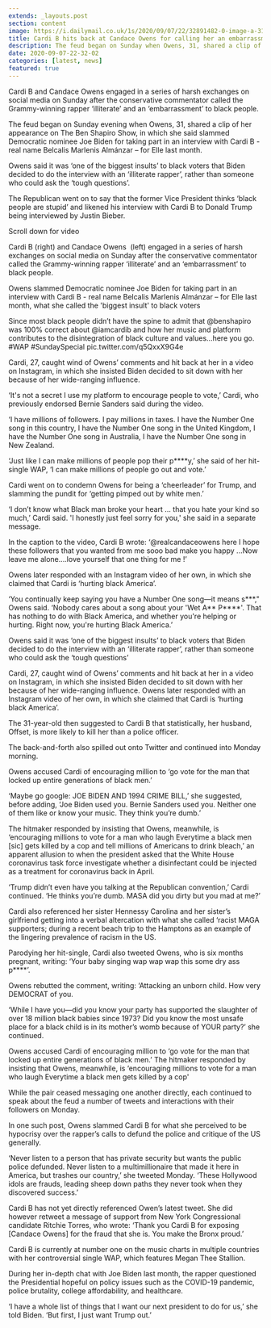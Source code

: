 ```yaml
---
extends: _layouts.post
section: content
image: https://i.dailymail.co.uk/1s/2020/09/07/22/32891482-0-image-a-31_1599513506472.jpg 
title: Cardi B hits back at Candace Owens for calling her an embarrassment for Biden interview 
description: The feud began on Sunday when Owens, 31, shared a clip of her on The Ben Shapiro Show, in which she said slammed Democratic nominee Joe Biden for taking part in an interview with Cardi B. 
date: 2020-09-07-22-32-02 
categories: [latest, news] 
featured: true 
--- 
```

Cardi B and Candace Owens engaged in a series of harsh exchanges on social media on Sunday after the conservative commentator called the Grammy-winning rapper ‘illiterate’ and an ‘embarrassment’ to black people.

The feud began on Sunday evening when Owens, 31, shared a clip of her appearance on The Ben Shapiro Show, in which she said slammed Democratic nominee Joe Biden for taking part in an interview with Cardi B - real name Belcalis Marlenis Almánzar – for Elle last month.

Owens said it was ‘one of the biggest insults’ to black voters that Biden decided to do the interview with an ‘illiterate rapper’, rather than someone who could ask the ‘tough questions’.

The Republican went on to say that the former Vice President thinks ‘black people are stupid’ and likened his interview with Cardi B to Donald Trump being interviewed by Justin Bieber.

Scroll down for video 

Cardi B (right) and Candace Owens  (left) engaged in a series of harsh exchanges on social media on Sunday after the conservative commentator called the Grammy-winning rapper ‘illiterate’ and an ‘embarrassment’ to black people.

Owens slammed Democratic nominee Joe Biden for taking part in an interview with Cardi B - real name Belcalis Marlenis Almánzar – for Elle last month, what she called the 'biggest insult' to black voters

Since most black people didn’t have the spine to admit that @benshapiro was 100% correct about @iamcardib and how her music and platform contributes to the disintegration of black culture and values...here you go. #WAP #SundaySpecial pic.twitter.com/q5QxxX9G4e

Cardi, 27, caught wind of Owens’ comments and hit back at her in a video on Instagram, in which she insisted Biden decided to sit down with her because of her wide-ranging influence.

‘It's not a secret I use my platform to encourage people to vote,’ Cardi, who previously endorsed Bernie Sanders said during the video. 

‘I have millions of followers. I pay millions in taxes. I have the Number One song in this country, I have the Number One song in the United Kingdom, I have the Number One song in Australia, I have the Number One song in New Zealand.

‘Just like I can make millions of people pop their p****y,’ she said of her hit-single WAP, ‘I can make millions of people go out and vote.’

Cardi went on to condemn Owens for being a ‘cheerleader’ for Trump, and slamming the pundit for ‘getting pimped out by white men.’

‘I don’t know what Black man broke your heart … that you hate your kind so much,’ Cardi said. 'I honestly just feel sorry for you,' she said in a separate message.

In the caption to the video, Cardi B wrote: ‘@realcandaceowens here I hope these followers that you wanted from me sooo bad make you happy ...Now leave me alone....love yourself that one thing for me !’

Owens later responded with an Instagram video of her own, in which she claimed that Cardi is ‘hurting black America’.

‘You continually keep saying you have a Number One song—it means s***," Owens said. ‘Nobody cares about a song about your 'Wet A** P****'. That has nothing to do with Black America, and whether you're helping or hurting. Right now, you're hurting Black America.’

Owens said it was ‘one of the biggest insults’ to black voters that Biden decided to do the interview with an ‘illiterate rapper’, rather than someone who could ask the ‘tough questions’

Cardi, 27, caught wind of Owens’ comments and hit back at her in a video on Instagram, in which she insisted Biden decided to sit down with her because of her wide-ranging influence. Owens later responded with an Instagram video of her own, in which she claimed that Cardi is ‘hurting black America’.

The 31-year-old then suggested to Cardi B that statistically, her husband, Offset, is more likely to kill her than a police officer.

The back-and-forth also spilled out onto Twitter and continued into Monday morning.

Owens accused Cardi of encouraging million to ‘go vote for the man that locked up entire generations of black men.’

‘Maybe go google: JOE BIDEN AND 1994 CRIME BILL,’ she suggested, before adding, ‘Joe Biden used you. Bernie Sanders used you. Neither one of them like or know your music. They think you’re dumb.’

The hitmaker responded by insisting that Owens, meanwhile, is ‘encouraging millions to vote for a man who laugh Everytime a black men [sic] gets killed by a cop and tell millions of Americans to drink bleach,’ an apparent allusion to when the president asked that the White House coronavirus task force investigate whether a disinfectant could be injected as a treatment for coronavirus back in April.

‘Trump didn’t even have you talking at the Republican convention,’ Cardi continued. ‘He thinks you’re dumb. MASA did you dirty but you mad at me?’

Cardi also referenced her sister Hennessy Carolina and her sister’s girlfriend getting into a verbal altercation with what she called ‘racist MAGA supporters; during a recent beach trip to the Hamptons as an example of the lingering prevalence of racism in the US.

Parodying her hit-single, Cardi also tweeted Owens, who is six months pregnant, writing: ‘Your baby singing wap wap wap this some dry ass p****’.

Owens rebutted the comment, writing: ‘Attacking an unborn child. How very DEMOCRAT of you.

‘While I have you—did you know your party has supported the slaughter of over 18 million black babies since 1973? Did you know the most unsafe place for a black child is in its mother’s womb because of YOUR party?’ she continued.

Owens accused Cardi of encouraging million to ‘go vote for the man that locked up entire generations of black men.’ The hitmaker responded by insisting that Owens, meanwhile, is ‘encouraging millions to vote for a man who laugh Everytime a black men gets killed by a cop'











While the pair ceased messaging one another directly, each continued to speak about the feud a number of tweets and interactions with their followers on Monday.

In one such post, Owens slammed Cardi B for what she perceived to be hypocrisy over the rapper’s calls to defund the police and critique of the US generally.

‘Never listen to a person that has private security but wants the public police defunded. Never listen to a multimillionaire that made it here in America, but trashes our country,’ she tweeted Monday. ‘These Hollywood idols are frauds, leading sheep down paths they never took when they discovered success.’

Cardi B has not yet directly referenced Owen’s latest tweet. She did however retweet a message of support from New York Congressional candidate Ritchie Torres, who wrote: ‘Thank you Cardi B for exposing [Candace Owens] for the fraud that she is. You make the Bronx proud.’

Cardi B is currently at number one on the music charts in multiple countries with her controversial single WAP, which features Megan Thee Stallion.

During her in-depth chat with Joe Biden last month, the rapper questioned the Presidential hopeful on policy issues such as the COVID-19 pandemic, police brutality, college affordability, and healthcare.

‘I have a whole list of things that I want our next president to do for us,’ she told Biden. ‘But first, I just want Trump out.’

